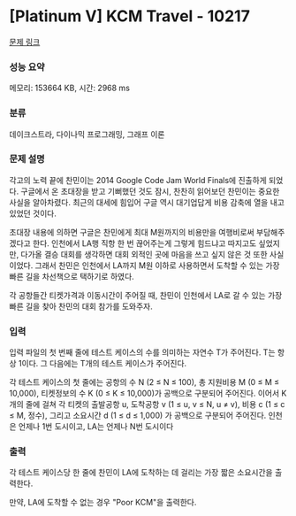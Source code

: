 # [Platinum V] KCM Travel - 10217 

[문제 링크](https://www.acmicpc.net/problem/10217) 

### 성능 요약

메모리: 153664 KB, 시간: 2968 ms

### 분류

데이크스트라, 다이나믹 프로그래밍, 그래프 이론

### 문제 설명

<p>각고의 노력 끝에 찬민이는 2014 Google Code Jam World Finals에 진출하게 되었다. 구글에서 온 초대장을 받고 기뻐했던 것도 잠시, 찬찬히 읽어보던 찬민이는 중요한 사실을 알아차렸다. 최근의 대세에 힘입어 구글 역시 대기업답게 비용 감축에 열을 내고 있었던 것이다.</p>

<p>초대장 내용에 의하면 구글은 찬민에게 최대 M원까지의 비용만을 여행비로써 부담해주겠다고 한다. 인천에서 LA행 직항 한 번 끊어주는게 그렇게 힘드냐고 따지고도 싶었지만, 다가올 결승 대회를 생각하면 대회 외적인 곳에 마음을 쓰고 싶지 않은 것 또한 사실이었다. 그래서 찬민은 인천에서 LA까지 M원 이하로 사용하면서 도착할 수 있는 가장 빠른 길을 차선책으로 택하기로 하였다.</p>

<p>각 공항들간 티켓가격과 이동시간이 주어질 때, 찬민이 인천에서 LA로 갈 수 있는 가장 빠른 길을 찾아 찬민의 대회 참가를 도와주자.</p>

### 입력 

 <p>입력 파일의 첫 번째 줄에 테스트 케이스의 수를 의미하는 자연수 T가 주어진다. T는 항상 1이다. 그 다음에는 T개의 테스트 케이스가 주어진다.</p>

<p>각 테스트 케이스의 첫 줄에는 공항의 수 N (2 ≤ N ≤ 100), 총 지원비용 M (0 ≤ M ≤ 10,000), 티켓정보의 수 K (0 ≤ K ≤ 10,000)가 공백으로 구분되어 주어진다. 이어서 K개의 줄에 걸쳐 각 티켓의 출발공항 u, 도착공항 v (1 ≤ u, v ≤ N, u ≠ v), 비용 c (1 ≤ c ≤ M, 정수), 그리고 소요시간 d (1 ≤ d ≤ 1,000) 가 공백으로 구분되어 주어진다. 인천은 언제나 1번 도시이고, LA는 언제나 N번 도시이다</p>

### 출력 

 <p>각 테스트 케이스당 한 줄에 찬민이 LA에 도착하는 데 걸리는 가장 짧은 소요시간을 출력한다.</p>

<p>만약, LA에 도착할 수 없는 경우 "Poor KCM"을 출력한다.</p>

